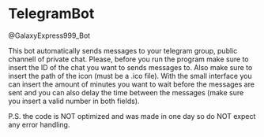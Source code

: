 # TelegramBot
@GalaxyExpress999_Bot


This bot automatically sends messages to your telegram group, public channell of private chat. Please, before you run the program make sure to insert the ID of the chat you want
to sends messages to. Also make sure to insert the path of the icon (must be a .ico file). With the small interface you can insert the amount of minutes you want to wait before
the messages are sent and you can also delay the time between the messages (make sure you insert a valid number in both fields). 

P.S. the code is NOT optimized and was made in one day so do NOT expect any error handling.
